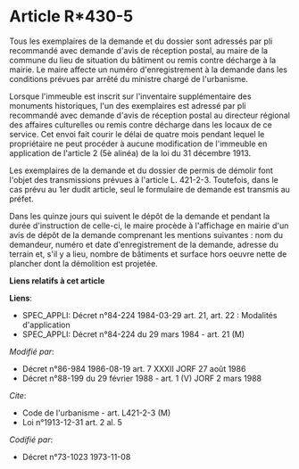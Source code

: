 # Article R*430-5

Tous les exemplaires de la demande et du dossier sont adressés par pli recommandé avec demande d'avis de réception postal, au
maire de la commune du lieu de situation du bâtiment ou remis contre décharge à la mairie. Le maire affecte un numéro
d'enregistrement à la demande dans les conditions prévues par arrêté du ministre chargé de l'urbanisme.

Lorsque l'immeuble est inscrit sur l'inventaire supplémentaire des monuments historiques, l'un des exemplaires est adressé
par pli recommandé avec demande d'avis de réception postal au directeur régional des affaires culturelles ou remis contre
décharge dans les locaux de ce service. Cet envoi fait courir le délai de quatre mois pendant lequel le propriétaire ne peut
procéder à aucune modification de l'immeuble en application de l'article 2 (5è alinéa) de la loi du 31 décembre 1913.

Les exemplaires de la demande et du dossier de permis de démolir font l'objet des transmissions prévues à l'article L.
421-2-3. Toutefois, dans le cas prévu au 1er dudit article, seul le formulaire de demande est transmis au préfet.

Dans les quinze jours qui suivent le dépôt de la demande et pendant la durée d'instruction de celle-ci, le maire procède à
l'affichage en mairie d'un avis de dépôt de la demande comprenant les mentions suivantes : nom du demandeur, numéro et date
d'enregistrement de la demande, adresse du terrain et, s'il y a lieu, nombre de bâtiments et surface hors oeuvre nette de
plancher dont la démolition est projetée.

**Liens relatifs à cet article**

**Liens**:

  - SPEC_APPLI: Décret n°84-224 1984-03-29 art. 21, art. 22 : Modalités d'application
  - SPEC_APPLI: Décret n°84-224 du 29 mars 1984 - art. 21 (M)

_Modifié par_:

  - Décret n°86-984 1986-08-19 art. 7 XXXII JORF 27 août 1986
  - Décret n°88-199 du 29 février 1988 - art. 1 (V) JORF 2 mars 1988

_Cite_:

  - Code de l'urbanisme - art. L421-2-3 (M)
  - Loi n°1913-12-31 art. 2 al. 5

_Codifié par_:

  - Décret n°73-1023 1973-11-08
